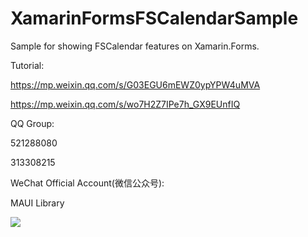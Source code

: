 # XamarinFormsFSCalendarSample
Sample for showing FSCalendar features on Xamarin.Forms.

Tutorial:

https://mp.weixin.qq.com/s/G03EGU6mEWZ0ypYPW4uMVA

https://mp.weixin.qq.com/s/wo7H2Z7IPe7h_GX9EUnfIQ

QQ Group:

521288080

313308215

WeChat Official Account(微信公众号):

MAUI Library

<img src="https://github.com/jingliancui/XamarinFormsFSCalendarSample/blob/main/Images/wechatqrcode.jpg?raw=true"/>
